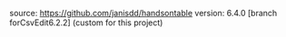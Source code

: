 source: https://github.com/janisdd/handsontable
version: 6.4.0 [branch forCsvEdit6.2.2] (custom for this project)

